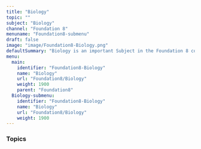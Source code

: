 ```yaml
---
title: "Biology"
topic: ""
subject: "Biology"
channel: "Foundation 8"
menuname: "Foundation8-submenu"
draft: false
image: "image/Foundation8-Biology.png"
defaultSummary: "Biology is an important Subject in the Foundation 8 course.  Please review all the topics and associated testing material to perform well on the Foundation 8 related Exams."
menu:
  main:
    identifier: "Foundation8-Biology"
    name: "Biology"
    url: "Foundation8/Biology"
    weight: 1900
    parent: "Foundation8"
  Biology-submenu:
    identifier: "Foundation8-Biology"
    name: "Biology"
    url: "Foundation8/Biology"
    weight: 1900
---
```

























### Topics
